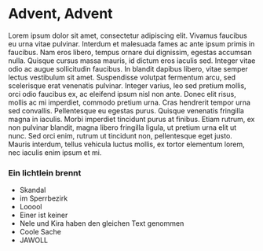 # Advent, Advent 



Lorem ipsum dolor sit amet, consectetur adipiscing elit. Vivamus faucibus eu urna vitae pulvinar. Interdum et malesuada fames ac ante ipsum primis in faucibus. Nam eros libero, tempus ornare dui dignissim, egestas accumsan nulla. Quisque cursus massa mauris, id dictum eros iaculis sed. Integer vitae odio ac augue sollicitudin faucibus. In blandit dapibus libero, vitae semper lectus vestibulum sit amet. Suspendisse volutpat fermentum arcu, sed scelerisque erat venenatis pulvinar. Integer varius, leo sed pretium mollis, orci odio faucibus ex, ac eleifend ipsum nisl non ante. Donec elit risus, mollis ac mi imperdiet, commodo pretium urna. Cras hendrerit tempor urna sed convallis. Pellentesque eu egestas purus. Quisque venenatis fringilla magna in iaculis. Morbi imperdiet tincidunt purus at finibus. Etiam rutrum, ex non pulvinar blandit, magna libero fringilla ligula, ut pretium urna elit ut nunc. Sed orci enim, rutrum ut tincidunt non, pellentesque eget justo. Mauris interdum, tellus vehicula luctus mollis, ex tortor elementum lorem, nec iaculis enim ipsum et mi.

### Ein lichtlein brennt

* Skandal 
* im Sperrbezirk 
* Looool 
* Einer ist keiner 
* Nele und Kira haben den gleichen Text genommen 
* Coole Sache 
* JAWOLL 
